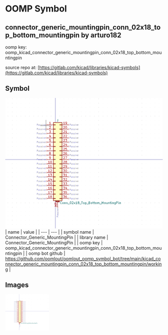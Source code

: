# OOMP Symbol  
## connector_generic_mountingpin_conn_02x18_top_bottom_mountingpin  by arturo182  
  
oomp key: oomp_kicad_connector_generic_mountingpin_conn_02x18_top_bottom_mountingpin  
  
source repo at: [https://gitlab.com/kicad/libraries/kicad-symbols](https://gitlab.com/kicad/libraries/kicad-symbols)  
## Symbol  
  
[![working.png](working_600.png)](working.png)  
| name | value | 
| --- | --- | 
| symbol name | Connector_Generic_MountingPin | 
| library name | Connector_Generic_MountingPin | 
| oomp key | oomp_kicad_connector_generic_mountingpin_conn_02x18_top_bottom_mountingpin | 
| oomp bot github | https://github.com/oomlout/oomlout_oomp_symbol_bot/tree/main/kicad_connector_generic_mountingpin_conn_02x18_top_bottom_mountingpin/working | 
## Images  
  
[![working.png](working_140.png)](working.png)  

